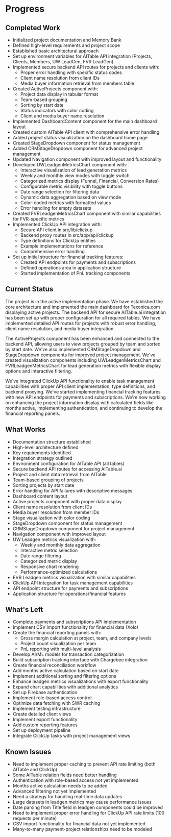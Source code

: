 # Progress

## Completed Work
- Initialized project documentation and Memory Bank
- Defined high-level requirements and project scope
- Established basic architectural approach
- Set up environment variables for AITable API integration (Projects, Clients, Members, UW LeadGen, FVR LeadGen)
- Implemented secure backend API routes for projects and clients with:
  - Proper error handling with specific status codes
  - Client name resolution from client IDs
  - Media buyer information retrieval from members table
- Created ActiveProjects component with:
  - Project data display in tabular format
  - Team-based grouping
  - Sorting by start date
  - Status indicators with color coding
  - Client and media buyer name resolution
- Implemented DashboardContent component for the main dashboard layout
- Created custom AITable API client with comprehensive error handling
- Added project status visualization on the dashboard home page
- Created StageDropdown component for status management
- Added CRMStageDropdown component for advanced project management
- Updated Navigation component with improved layout and functionality
- Developed UWLeadgenMetricsChart component with:
  - Interactive visualization of lead generation metrics
  - Weekly and monthly view modes with toggle switch
  - Categorized metrics display (Funnel, Financial, Conversion Rates)
  - Configurable metric visibility with toggle buttons
  - Date range selection for filtering data
  - Dynamic data aggregation based on view mode
  - Color-coded metrics with formatted values
  - Error handling for empty datasets
- Created FVRLeadgenMetricsChart component with similar capabilities for FVR-specific metrics
- Implemented ClickUp API integration with:
  - Secure API client in src/lib/clickup
  - Backend proxy routes in src/app/api/clickup
  - Type definitions for ClickUp entities
  - Example implementations for reference
  - Comprehensive error handling
- Set up initial structure for financial tracking features:
  - Created API endpoints for payments and subscriptions
  - Defined operations area in application structure
  - Started implementation of PnL tracking components

## Current Status
The project is in the active implementation phase. We have established the core architecture and implemented the main dashboard for Texonica.com displaying active projects. The backend API for secure AITable.ai integration has been set up with proper configuration for all required tables. We have implemented detailed API routes for projects with robust error handling, client name resolution, and media buyer integration. 

The ActiveProjects component has been enhanced and connected to the backend API, allowing users to view projects grouped by team and sorted by start date. We've also implemented CRMStageDropdown and StageDropdown components for improved project management. We've created visualization components including UWLeadgenMetricsChart and FVRLeadgenMetricsChart for lead generation metrics with flexible display options and interactive filtering.

We've integrated ClickUp API functionality to enable task management capabilities with proper API client implementation, type definitions, and backend proxying. We've started implementing financial tracking features with new API endpoints for payments and subscriptions. We're now working on enhancing the project information display with calculated fields like months active, implementing authentication, and continuing to develop the financial reporting panels.

## What Works
- Documentation structure established
- High-level architecture defined
- Key requirements identified
- Integration strategy outlined
- Environment configuration for AITable API (all tables)
- Secure backend API routes for accessing AITable.ai
- Project and client data retrieval from AITable
- Team-based grouping of projects
- Sorting projects by start date
- Error handling for API failures with descriptive messages
- Dashboard content layout
- Active projects component with proper data display
- Client name resolution from client IDs
- Media buyer resolution from member IDs
- Stage visualization with color coding
- StageDropdown component for status management
- CRMStageDropdown component for project management
- Navigation component with improved layout
- UW Leadgen metrics visualization with:
  - Weekly and monthly data aggregation
  - Interactive metric selection
  - Date range filtering
  - Categorized metric display
  - Responsive chart rendering
  - Performance-optimized calculations
- FVR Leadgen metrics visualization with similar capabilities
- ClickUp API integration for task management capabilities
- API endpoint structure for payments and subscriptions
- Application structure for operations/financial features

## What's Left
- Complete payments and subscriptions API implementation
- Implement CSV import functionality for financial data (Xolo)
- Create the financial reporting panels with:
  - Gross margin calculation at project, team, and company levels
  - Project count visualization per team
  - PnL reporting with multi-level analysis
- Develop AI/ML models for transaction categorization
- Build subscription tracking interface with Chargebee integration
- Create financial reconciliation workflow
- Add months active calculation based on start date
- Implement additional sorting and filtering options
- Enhance leadgen metrics visualizations with export functionality
- Expand chart capabilities with additional analytics
- Set up Firebase authentication
- Implement role-based access control
- Optimize data fetching with SWR caching
- Implement testing infrastructure
- Create detailed client views
- Implement export functionality
- Add custom reporting features
- Set up deployment pipeline
- Integrate ClickUp tasks with project management views

## Known Issues
- Need to implement proper caching to prevent API rate limiting (both AITable and ClickUp)
- Some AITable relation fields need better handling
- Authentication with role-based access not yet implemented
- Months active calculation needs to be added
- Advanced filtering not yet implemented
- Need a strategy for handling real-time data updates
- Large datasets in leadgen metrics may cause performance issues
- Date parsing from Title field in leadgen components could be improved
- Need to implement proper error handling for ClickUp API rate limits (100 requests per minute)
- CSV import functionality for financial data not yet implemented
- Many-to-many payment-project relationships need to be modeled 